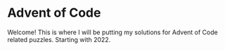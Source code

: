 # Advent of Code

Welcome! This is where I will be putting my solutions for Advent of Code related puzzles. Starting with 2022.

